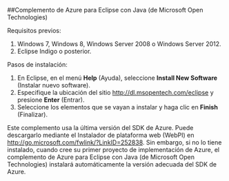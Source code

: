 ##Complemento de Azure para Eclipse con Java (de Microsoft Open Technologies)

Requisitos previos:

1. Windows 7, Windows 8, Windows Server 2008 o Windows Server 2012.
2. Eclipse Indigo o posterior.

Pasos de instalación:

1. En Eclipse, en el menú **Help** (Ayuda), seleccione **Install New Software** (Instalar nuevo software).
2. Especifique la ubicación del sitio <http://dl.msopentech.com/eclipse> y presione **Enter** (Entrar).
3. Seleccione los elementos que se vayan a instalar y haga clic en **Finish** (Finalizar).

Este complemento usa la última versión del SDK de Azure. Puede descargarlo mediante el Instalador de plataforma web (WebPI) en <http://go.microsoft.com/fwlink/?LinkID=252838>. Sin embargo, si no lo tiene instalado, cuando cree su primer proyecto de implementación de Azure, el complemento de Azure para Eclipse con Java (de Microsoft Open Technologies) instalará automáticamente la versión adecuada del SDK de Azure.

<!---HONumber=August15_HO8-->